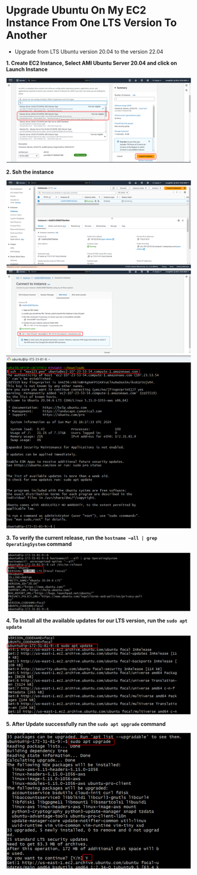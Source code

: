 # Upgrade Ubuntu On My EC2 Instance From One LTS Version To Another

-	Upgrade from LTS Ubuntu version 20.04 to the version 22.04

**1. Create EC2 Instance, Select AMI Ubuntu Server 20.04 and click on Launch Instance**

![Image](./images/Inplace-upgrade/1.png)

**2. Ssh the instance**

![Image](./images/Inplace-upgrade/2.png)
![Image](./images/Inplace-upgrade/3.png)
![Image](./images/Inplace-upgrade/4.png)

**3. To verify the current release, run the `hostname –all | grep OperatingSystem` command**

![Image](./images/Inplace-upgrade/5.png)

**4. To Install all the available updates for our LTS version, run the `sudo apt update`**

![Image](./images/Inplace-upgrade/6.png)

**5. After Update successfully run the `sudo apt upgrade` command**

![Image](./images/Inplace-upgrade/7.png)